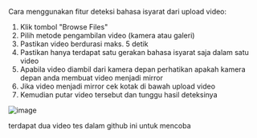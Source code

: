 Cara menggunakan fitur deteksi bahasa isyarat dari upload video:

1. Klik tombol "Browse Files"
2. Pilih metode pengambilan video (kamera atau galeri)
3. Pastikan video berdurasi maks. 5 detik
4. Pastikan hanya terdapat satu gerakan bahasa isyarat saja dalam satu video
5. Apabila video diambil dari kamera depan perhatikan apakah kamera depan anda membuat video menjadi mirror
6. Jika video menjadi mirror cek kotak di bawah upload video
7. Kemudian putar video tersebut dan tunggu hasil deteksinya

![image](https://github.com/ApolloFikz13/Streamlit-Upload-File-SIBI/assets/93188486/eff952f1-dde5-4c3c-b916-1955416a4db9)


terdapat dua video tes dalam github ini untuk mencoba


